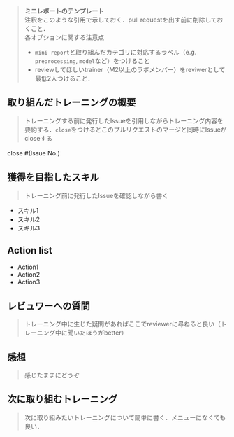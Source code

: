 > **ミニレポートのテンプレート**  
> 注釈をこのような引用で示しておく．pull requestを出す前に削除しておくこと．  
> 各オプションに関する注意点
> - `mini report`と取り組んだカテゴリに対応するラベル（e.g. `preprocessing`, `model`など）をつけること  
> - reviewしてほしいtrainer（M2以上のラボメンバー）をreviwerとして最低2人つけること．

## 取り組んだトレーニングの概要
> トレーニングする前に発行したIssueを引用しながらトレーニング内容を要約する．`close`をつけるとこのプルリクエストのマージと同時にIssueがcloseする

close #(Issue No.)　

## 獲得を目指したスキル
> トレーニング前に発行したIssueを確認しながら書く
- スキル1
- スキル2
- スキル3

## Action list
- Action1
- Action2
- Action3

## レビュワーへの質問
> トレーニング中に生じた疑問があればここでreviewerに尋ねると良い（トレーニング中に聞いたほうがbetter）

## 感想
> 感じたままにどうぞ

## 次に取り組むトレーニング
> 次に取り組みたいトレーニングについて簡単に書く．メニューになくても良い．
